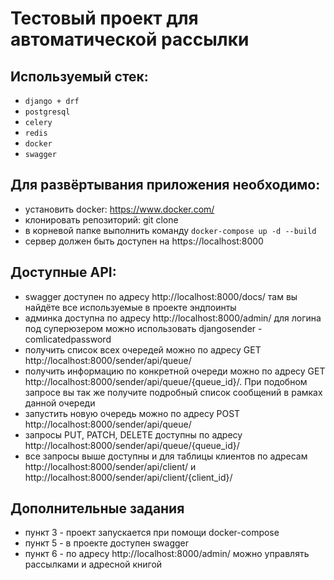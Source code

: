 # Тестовый проект для автоматической рассылки

## Используемый стек:

* `django + drf`
* `postgresql`
* `celery`
* `redis`
* `docker`
* `swagger`

## Для развёртывания приложения необходимо:

* установить docker: https://www.docker.com/
* клонировать репозиторий: git clone 
* в корневой папке выполнить команду `docker-compose up -d --build`
* сервер должен быть доступен на https://localhost:8000

## Доступные API:
* swagger доступен по адресу http://localhost:8000/docs/ там вы найдёте все используемые в проекте эндпоинты
* админка доступна по адресу http://localhost:8000/admin/ для логина под суперюзером можно использовать djangosender - comlicatedpassword
* получить список всех очередей можно по адресу GET http://localhost:8000/sender/api/queue/
* получить информацию по конкретной очереди можно по адресу GET http://localhost:8000/sender/api/queue/{queue_id}/. При подобном запросе вы так же получите подробный список сообщений в рамках данной очереди
* запустить новую очередь можно по адресу POST http://localhost:8000/sender/api/queue/
* запросы PUT, PATCH, DELETE доступны по адресу http://localhost:8000/sender/api/queue/{queue_id}/
* все запросы выше доступны и для таблицы клиентов по адресам http://localhost:8000/sender/api/client/ и http://localhost:8000/sender/api/client/{client_id}/
## Дополнительные задания
* пункт 3 - проект запускается при помощи docker-compose
* пункт 5 - в проекте доступен swagger
* пункт 6 - по адресу http://localhost:8000/admin/ можно управлять рассылками и адресной книгой